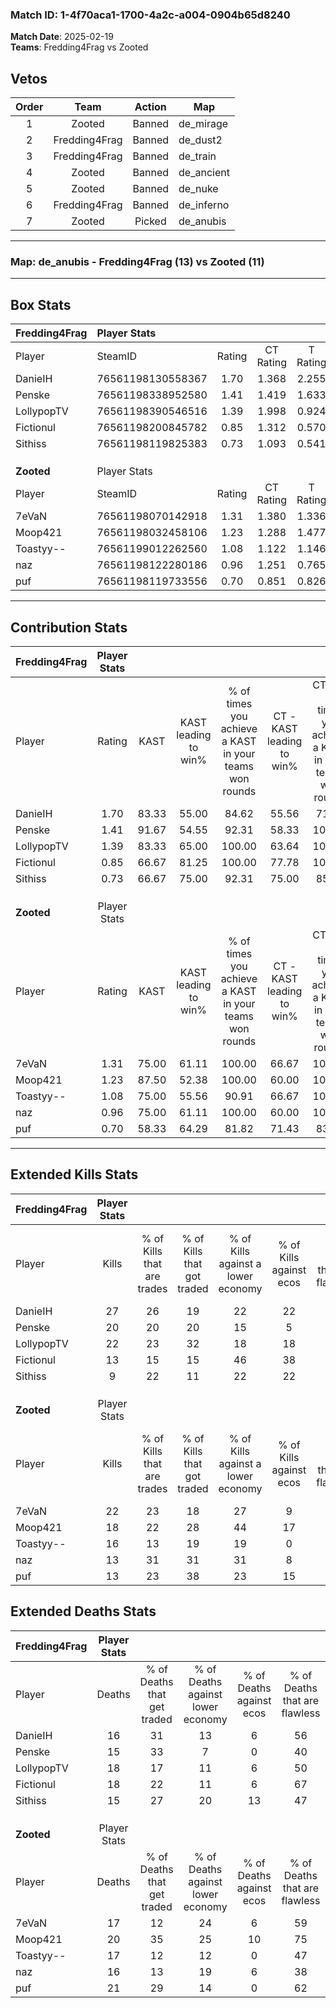 ### Match ID: 1-4f70aca1-1700-4a2c-a004-0904b65d8240  
**Match Date**: 2025-02-19  
**Teams**: Fredding4Frag vs Zooted  

## Vetos  

| Order | Team | Action | Map |
| :---: | :--: | :----: | --- |
| 1 | Zooted | Banned | de_mirage |
| 2 | Fredding4Frag | Banned | de_dust2 |
| 3 | Fredding4Frag | Banned | de_train |
| 4 | Zooted | Banned | de_ancient |
| 5 | Zooted | Banned | de_nuke |
| 6 | Fredding4Frag | Banned | de_inferno |
| 7 | Zooted | Picked | de_anubis |

---  

### **Map**: de_anubis - Fredding4Frag (13) vs Zooted (11)  
---  

## Box Stats  

| **Fredding4Frag** | Player Stats      |        |           |          |       |       |       |         |        |      |     |
| :- | :- | :-: | :-: | :-: | :-: | :-: | :-: | :-: | :-: | :-: | :-: |
| Player            | SteamID           | Rating | CT Rating | T Rating | KAST  |  ADR  | Kills | Assists | Deaths | K/D  | HS% |
| DanieIH           | 76561198130558367 |  1.70  |   1.368   |  2.255   | 83.33 | 118.0 |  27   |    8    |   16   | 1.69 | 29  |
| Penske            | 76561198338952580 |  1.41  |   1.419   |  1.633   | 91.67 | 79.9  |  20   |   10    |   15   | 1.33 | 30  |
| LollypopTV        | 76561198390546516 |  1.39  |   1.998   |  0.924   | 83.33 | 95.5  |  22   |    5    |   18   | 1.22 | 50  |
| Fictionul         | 76561198200845782 |  0.85  |   1.312   |  0.570   | 66.67 | 64.5  |  13   |    7    |   18   | 0.72 | 46  |
| Sithiss           | 76561198119825383 |  0.73  |   1.093   |  0.541   | 66.67 | 50.8  |   9   |    6    |   15   | 0.60 | 33  |
|                   |                   |        |           |          |       |       |       |         |        |      |     |
|                   |                   |        |           |          |       |       |       |         |        |      |     |
|                   |                   |        |           |          |       |       |       |         |        |      |     |
| **Zooted**        | Player Stats      |        |           |          |       |       |       |         |        |      |     |
| Player            | SteamID           | Rating | CT Rating | T Rating | KAST  |  ADR  | Kills | Assists | Deaths | K/D  | HS% |
| 7eVaN             | 76561198070142918 |  1.31  |   1.380   |  1.336   | 75.00 | 85.4  |  22   |    4    |   17   | 1.29 | 36  |
| Moop421           | 76561198032458106 |  1.23  |   1.288   |  1.477   | 87.50 | 89.9  |  18   |    8    |   20   | 0.90 | 44  |
| Toastyy--         | 76561199012262560 |  1.08  |   1.122   |  1.146   | 75.00 | 78.7  |  16   |    5    |   17   | 0.94 | 62  |
| naz               | 76561198122280186 |  0.96  |   1.251   |  0.765   | 75.00 | 65.4  |  13   |    6    |   16   | 0.81 | 61  |
| puf               | 76561198119733556 |  0.70  |   0.851   |  0.826   | 58.33 | 58.8  |  13   |    5    |   21   | 0.62 | 61  |
---  

## Contribution Stats  

| **Fredding4Frag** | Player Stats |       |                      |                                                        |                           |                                                             |                          |                                                            |
| :- | :-: | :-: | :-: | :-: | :-: | :-: | :-: | :-: |
| Player            |    Rating    | KAST  | KAST leading to win% | % of times you achieve a KAST in your teams won rounds | CT - KAST leading to win% | CT - % of times you achieve a KAST in your teams won rounds | T - KAST leading to win% | T - % of times you achieve a KAST in your teams won rounds |
| DanieIH           |     1.70     | 83.33 |        55.00         |                         84.62                          |           55.56           |                            71.43                            |          54.55           |                           100.00                           |
| Penske            |     1.41     | 91.67 |        54.55         |                         92.31                          |           58.33           |                           100.00                            |          50.00           |                           83.33                            |
| LollypopTV        |     1.39     | 83.33 |        65.00         |                         100.00                         |           63.64           |                           100.00                            |          66.67           |                           100.00                           |
| Fictionul         |     0.85     | 66.67 |        81.25         |                         100.00                         |           77.78           |                           100.00                            |          85.71           |                           100.00                           |
| Sithiss           |     0.73     | 66.67 |        75.00         |                         92.31                          |           75.00           |                            85.71                            |          75.00           |                           100.00                           |
|                   |              |       |                      |                                                        |                           |                                                             |                          |                                                            |
|                   |              |       |                      |                                                        |                           |                                                             |                          |                                                            |
|                   |              |       |                      |                                                        |                           |                                                             |                          |                                                            |
| **Zooted**        | Player Stats |       |                      |                                                        |                           |                                                             |                          |                                                            |
| Player            |    Rating    | KAST  | KAST leading to win% | % of times you achieve a KAST in your teams won rounds | CT - KAST leading to win% | CT - % of times you achieve a KAST in your teams won rounds | T - KAST leading to win% | T - % of times you achieve a KAST in your teams won rounds |
| 7eVaN             |     1.31     | 75.00 |        61.11         |                         100.00                         |           66.67           |                           100.00                            |          55.56           |                           100.00                           |
| Moop421           |     1.23     | 87.50 |        52.38         |                         100.00                         |           60.00           |                           100.00                            |          45.45           |                           100.00                           |
| Toastyy--         |     1.08     | 75.00 |        55.56         |                         90.91                          |           66.67           |                           100.00                            |          44.44           |                           80.00                            |
| naz               |     0.96     | 75.00 |        61.11         |                         100.00                         |           60.00           |                           100.00                            |          62.50           |                           100.00                           |
| puf               |     0.70     | 58.33 |        64.29         |                         81.82                          |           71.43           |                            83.33                            |          57.14           |                           80.00                            |
---  

## Extended Kills Stats  

| **Fredding4Frag** | Player Stats |                            |                            |                                    |                         |                              |                                 |                                       |                    |           |
| :- | :-: | :-: | :-: | :-: | :-: | :-: | :-: | :-: | :-: | :-: |
| Player            |    Kills     | % of Kills that are trades | % of Kills that got traded | % of Kills against a lower economy | % of Kills against ecos | % of Kills that are flawless | % of Kills that are close duels | % of Kills that are assisted by flash | Pistol Round Kills | AWP Kills |
| DanieIH           |      27      |             26             |             19             |                 22                 |           22            |              59              |                7                |                   0                   |         1          |     3     |
| Penske            |      20      |             20             |             20             |                 15                 |            5            |              60              |                0                |                   0                   |         0          |     2     |
| LollypopTV        |      22      |             23             |             32             |                 18                 |           18            |              50              |               14                |                   5                   |         0          |     4     |
| Fictionul         |      13      |             15             |             15             |                 46                 |           38            |              62              |                8                |                   0                   |         0          |     0     |
| Sithiss           |      9       |             22             |             11             |                 22                 |           22            |              56              |                0                |                   0                   |         0          |     0     |
|                   |              |                            |                            |                                    |                         |                              |                                 |                                       |                    |           |
|                   |              |                            |                            |                                    |                         |                              |                                 |                                       |                    |           |
|                   |              |                            |                            |                                    |                         |                              |                                 |                                       |                    |           |
| **Zooted**        | Player Stats |                            |                            |                                    |                         |                              |                                 |                                       |                    |           |
| Player            |    Kills     | % of Kills that are trades | % of Kills that got traded | % of Kills against a lower economy | % of Kills against ecos | % of Kills that are flawless | % of Kills that are close duels | % of Kills that are assisted by flash | Pistol Round Kills | AWP Kills |
| 7eVaN             |      22      |             23             |             18             |                 27                 |            9            |              41              |                5                |                   5                   |         5          |     4     |
| Moop421           |      18      |             22             |             28             |                 44                 |           17            |              56              |                6                |                   0                   |         0          |     1     |
| Toastyy--         |      16      |             13             |             19             |                 19                 |            0            |              38              |               13                |                   0                   |         0          |     2     |
| naz               |      13      |             31             |             31             |                 31                 |            8            |              77              |                8                |                   8                   |         0          |     1     |
| puf               |      13      |             23             |             38             |                 23                 |           15            |              62              |               15                |                   0                   |         0          |     0     |
## Extended Deaths Stats  

| **Fredding4Frag** | Player Stats |                             |                                   |                          |                               |                            |                           |               |
| :- | :-: | :-: | :-: | :-: | :-: | :-: | :-: | :-: |
| Player            |    Deaths    | % of Deaths that get traded | % of Deaths against lower economy | % of Deaths against ecos | % of Deaths that are flawless | % of Deaths that are close | % of Deaths while blinded | Deaths to AWP |
| DanieIH           |      16      |             31              |                13                 |            6             |              56               |             6              |             0             |       1       |
| Penske            |      15      |             33              |                 7                 |            0             |              40               |             7              |             7             |       2       |
| LollypopTV        |      18      |             17              |                11                 |            6             |              50               |             11             |             0             |       0       |
| Fictionul         |      18      |             22              |                11                 |            6             |              67               |             6              |             6             |       2       |
| Sithiss           |      15      |             27              |                20                 |            13            |              47               |             13             |             0             |       0       |
|                   |              |                             |                                   |                          |                               |                            |                           |               |
|                   |              |                             |                                   |                          |                               |                            |                           |               |
|                   |              |                             |                                   |                          |                               |                            |                           |               |
| **Zooted**        | Player Stats |                             |                                   |                          |                               |                            |                           |               |
| Player            |    Deaths    | % of Deaths that get traded | % of Deaths against lower economy | % of Deaths against ecos | % of Deaths that are flawless | % of Deaths that are close | % of Deaths while blinded | Deaths to AWP |
| 7eVaN             |      17      |             12              |                24                 |            6             |              59               |             12             |             0             |       1       |
| Moop421           |      20      |             35              |                25                 |            10            |              75               |             5              |             0             |       0       |
| Toastyy--         |      17      |             12              |                12                 |            0             |              47               |             6              |             0             |       0       |
| naz               |      16      |             13              |                19                 |            6             |              38               |             0              |             0             |       0       |
| puf               |      21      |             29              |                14                 |            0             |              62               |             10             |             5             |       0       |
